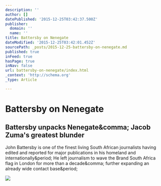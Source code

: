 ```yaml
---
description: ''
author: []
datePublished: '2015-12-25T03:42:37.500Z'
publisher:
  domain: ''
  name: ''
title: Battersby on Nenegate
dateModified: '2015-12-25T03:42:01.452Z'
sourcePath: _posts/2015-12-25-battersby-on-nenegate.md
published: true
inFeed: true
hasPage: true
inNav: false
url: battersby-on-nenegate/index.html
_context: 'http://schema.org'
_type: Article

---
```

# Battersby on Nenegate

<article style=""><h1>Battersby unpacks Nenegate&amp;comma; Jacob Zuma's greatest blunder</h1><p>John Battersby is one of the finest living South African journalists having edited and reported for major publications in his homeland and internationally&amp;period; He left journalism to wave the Brand South Africa flag in London for more than a decade&amp;comma; further expanding an already wide contact base&amp;period;</p><img src="http://www.biznews.com/wp-content/uploads/2015/09/Nhlanhla_Nene_Slider.jpg" /></article>